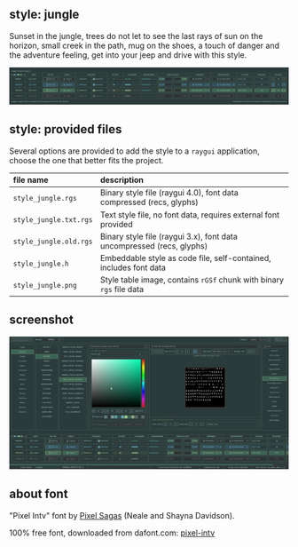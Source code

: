 ## style: jungle

Sunset in the jungle, trees do not let to see the last rays of sun on the horizon, small creek in the path, mug on the shoes, a touch of danger and the adventure feeling, get into your jeep and drive with this style.  

![jungle style table](style_jungle.png)

## style: provided files

Several options are provided to add the style to a `raygui` application, choose the one that better fits the project.

| file name | description |
| :-------- | :---------- |
| `style_jungle.rgs` | Binary style file (raygui 4.0), font data compressed (recs, glyphs) |
| `style_jungle.txt.rgs` | Text style file, no font data, requires external font provided |
| `style_jungle.old.rgs` | Binary style file (raygui 3.x), font data uncompressed (recs, glyphs) |
| `style_jungle.h` | Embeddable style as code file, self-contained, includes font data |
| `style_jungle.png` | Style table image, contains `rGSf` chunk with binary `rgs` file data |

## screenshot

![jungle style screen](screenshot.png)

## about font

"Pixel Intv" font by [Pixel Sagas](http://www.pixelsagas.com) (Neale and Shayna Davidson).

100% free font, downloaded from dafont.com: [pixel-intv](https://www.dafont.com/pixel-intv.font)
